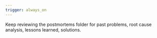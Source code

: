 ```yaml
---
trigger: always_on
---
```


Keep reviewing the postmortems folder for past problems, root cause analysis, lessons learned, solutions.